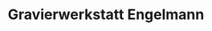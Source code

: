 ---
title: "Gravierwerkstatt Engelmann"
url: /koethen-anhalt/gravierwerkstatt-engelmann/
shop: Pokal
---